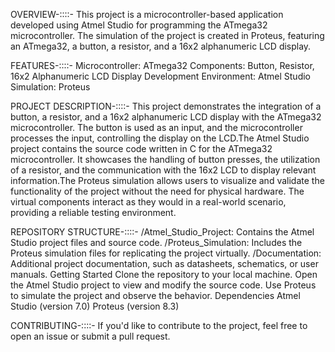 OVERVIEW-::::-
This project is a microcontroller-based application developed using Atmel Studio for programming the ATmega32 microcontroller.
The simulation of the project is created in Proteus, featuring an ATmega32, a button, a resistor, and a 16x2 alphanumeric LCD display.








FEATURES-::::-
Microcontroller: ATmega32
Components: Button, Resistor, 16x2 Alphanumeric LCD Display
Development Environment: Atmel Studio
Simulation: Proteus








PROJECT DESCRIPTION-::::-
This project demonstrates the integration of a button, a resistor, and a 16x2 alphanumeric LCD display with the ATmega32 microcontroller. 
The button is used as an input, and the microcontroller processes the input, controlling the display on the LCD.The Atmel Studio project contains the
source code written in C for the ATmega32 microcontroller. It showcases the handling of button presses, the utilization of a resistor, 
and the communication with the 16x2 LCD to display relevant information.The Proteus simulation allows users to visualize and validate the functionality 
of the project without the need for physical hardware. The virtual components interact as they would in a real-world scenario, providing a reliable
testing environment.








REPOSITORY STRUCTURE-::::-
/Atmel_Studio_Project: Contains the Atmel Studio project files and source code.
/Proteus_Simulation: Includes the Proteus simulation files for replicating the project virtually.
/Documentation: Additional project documentation, such as datasheets, schematics, or user manuals.
Getting Started
Clone the repository to your local machine.
Open the Atmel Studio project to view and modify the source code.
Use Proteus to simulate the project and observe the behavior.
Dependencies
Atmel Studio (version 7.0)
Proteus (version 8.3)





CONTRIBUTING-::::-
If you'd like to contribute to the project, feel free to open an issue or submit a pull request.
